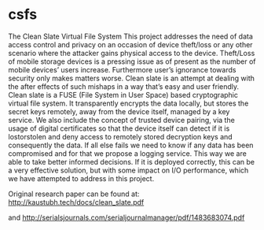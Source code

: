 # csfs
The Clean Slate Virtual File System
This project addresses the need of data access control and privacy on an occasion of device theft/loss or any other scenario where the attacker gains physical access to the device. Theft/Loss of mobile storage devices is a pressing issue as of present as the number of mobile devices’ users increase. Furthermore user’s ignorance towards security only makes matters worse. Clean slate is an attempt at dealing with the after effects of such mishaps in a way that’s easy and user friendly. Clean slate is a FUSE (File System in User Space) based cryptographic virtual file system. It transparently encrypts the data locally, but stores the secret keys remotely, away from the device itself, managed by a key service. We also include the concept of trusted device pairing, via the usage of digital certificates so that the device itself can detect if it is lostorstolen and deny access to remotely stored decryption keys and consequently the data. If all else fails we need to know if any data has been compromised and for that we propose a logging service. This way we are able to take better informed decisions. If it is deployed correctly, this can be a very effective solution, but with some impact on I/O performance, which we have attempted to address in this project.

Original research paper can be found at:
http://kaustubh.tech/docs/clean_slate.pdf

and
http://serialsjournals.com/serialjournalmanager/pdf/1483683074.pdf
